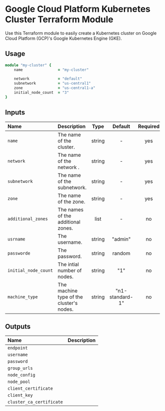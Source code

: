 # Google Cloud Platform Kubernetes Cluster Terraform Module
Use this Terraform module to easily create a Kubernetes cluster on Google Cloud Platform (GCP)'s Google Kubernetes Engine (GKE). 

## Usage

```ruby
module "my-cluster" {
    name                = "my-cluster"
    
    network             = "default"
    subnetwork          = "us-central1"
    zone                = "us-central1-a"
    initial_node_count  = "3"
}
```


## Inputs

| Name                  | Description                                              |  Type  | Default         | Required |
|:----------------------|:---------------------------------------------------------|:------:|:---------------:|:--------:|
| `name`                | The name of the cluster.                                 | string |        -        |   yes    |
| `network`             | The name of the network                 .                | string |        -        |   yes    |
| `subnetwork`          | The name of the subnetwork.                              | string |        -        |   yes    |
| `zone`                | The name of the zone.                                    | string |        -        |   yes    |
| `additional_zones`    | The names of the additional zones.                       | list   |        -        |   no     |
| `usrname`             | The username.                                            | string | "admin"         |   no     |
| `passworde`           | The password.                                            | string | random          |   no     |
| `initial_node_count`  | The intial number of nodes.                              | string | "1"             |   no     |
| `machine_type`        | The machine type of the cluster's nodes.                 | string | "n1-standard-1" |   no     |




## Outputs

| Name                     | Description                                              |
|:-------------------------|:---------------------------------------------------------|
| `endpoint`               |                                                          |
| `username`               |                                                          |
| `password`               |                                                          |
| `group_urls`             |                                                          |
| `node_config`            |                                                          |
| `node_pool`              |                                                          |
| `client_certificate`     |                                                          |
| `client_key`             |                                                          |
| `cluster_ca_certificate` |                                                          |
